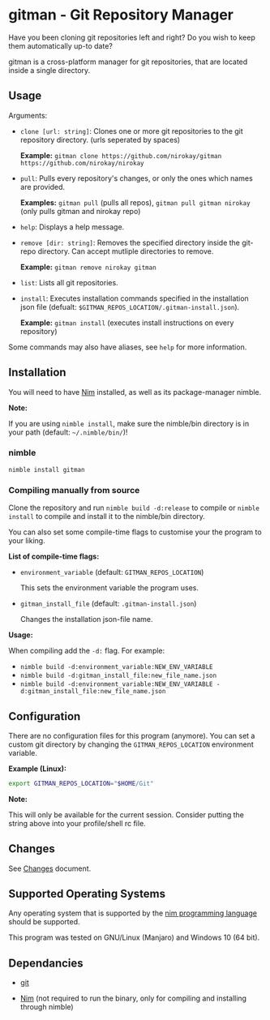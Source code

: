 # gitman - Git Repository Manager

Have you been cloning git repositories left and right? Do you wish to keep them automatically up-to date?

gitman is a cross-platform manager for git repositories, that are located inside a single directory.

## Usage

Arguments:

* `clone [url: string]`: Clones one or more git repositories to the git repository directory. (urls seperated by spaces)

  **Example:** `gitman clone https://github.com/nirokay/gitman https://github.com/nirokay/nirokay`

* `pull`: Pulls every repository's changes, or only the ones which names are provided.

  **Examples:** `gitman pull` (pulls all repos), `gitman pull gitman nirokay` (only pulls gitman and nirokay repo)

* `help`: Displays a help message.

* `remove [dir: string]`: Removes the specified directory inside the git-repo directory. Can accept mutliple directories to remove.

  **Example:** `gitman remove nirokay gitman`

* `list`: Lists all git repositories.

* `install`: Executes installation commands specified in the installation json file (defualt: `$GITMAN_REPOS_LOCATION/.gitman-install.json`).

  **Example:** `gitman install` (executes install instructions on every repository)

Some commands may also have aliases, see `help` for more information.

## Installation

You will need to have [Nim](https://nim-lang.org) installed, as well as its package-manager nimble.

**Note:**

If you are using `nimble install`, make sure the nimble/bin directory is in your path (default: `~/.nimble/bin/`)!

### nimble

`nimble install gitman`

### Compiling manually from source

Clone the repository and run `nimble build -d:release` to compile or `nimble install` to compile and install it to the nimble/bin directory.

You can also set some compile-time flags to customise your the program to your liking.

**List of compile-time flags:**

* `environment_variable` (default: `GITMAN_REPOS_LOCATION`)

  This sets the environment variable the program uses.

* `gitman_install_file` (default: `.gitman-install.json`)

  Changes the installation json-file name.

**Usage:**

When compiling add the `-d:` flag. For example:

* `nimble build -d:environment_variable:NEW_ENV_VARIABLE`
* `nimble build -d:gitman_install_file:new_file_name.json`
* `nimble build -d:environment_variable:NEW_ENV_VARIABLE -d:gitman_install_file:new_file_name.json`

## Configuration

There are no configuration files for this program (anymore). You can set a custom git directory by changing the `GITMAN_REPOS_LOCATION` environment variable.

**Example (Linux):**

```bash
export GITMAN_REPOS_LOCATION="$HOME/Git"
```

**Note:**

This will only be available for the current session. Consider putting the string above into your profile/shell rc file.

## Changes

See [Changes](CHANGES.md) document.

## Supported Operating Systems

Any operating system that is supported by the [nim programming language](https://nim-lang.org) should be supported.

This program was tested on GNU/Linux (Manjaro) and Windows 10 (64 bit).

## Dependancies

* [git](https://git-scm.com/)

* [Nim](https://nim-lang.org) (not required to run the binary, only for compiling and installing through nimble)
